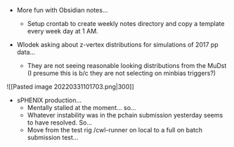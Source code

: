 - More fun with Obsidian notes...
	- Setup crontab to create weekly notes directory and copy a template every week day at 1 AM.

- Wlodek asking about z-vertex distributions for simulations of 2017 pp data...
	- They are not seeing reasonable looking distributions from the MuDst (I presume this is b/c they are not selecting on minbias triggers?)

![[Pasted image 20220331101703.png|300]]

- sPHENIX production...
	- Mentally stalled at the moment... so...
	- Whatever instability was in the pchain submission yesterday seems to have resolved.  So...
	- Move from the test rig /cwl-runner on local to a full on batch submission test...

